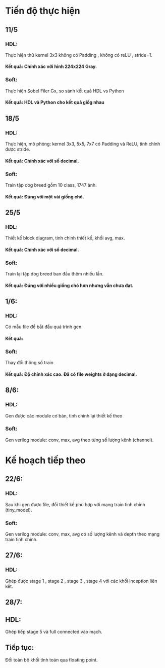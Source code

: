 # Tiến độ thực hiện

## 11/5
### HDL:
Thực hiện thử kernel 3x3 không có Padding , không có reLU , stride=1.
#### Kết quả: Chính xác với hình 224x224 Gray.
### Soft:
Thực hiện Sobel Filer Gx, so sánh kết quả HDL vs Python
#### Kết quả: HDL và Python cho kết quả giốg nhau
## 18/5
### HDL:
Thực hiện, mô phỏng: kernel 3x3, 5x5, 7x7 có Padding và ReLU, tinh chỉnh được stride.
#### Kết quả: Chính xác với số decimal.
### Soft:
Train tập dog breed gồm 10 class, 1747 ảnh.
#### Kết quả: Đúng với một vài giống chó.
## 25/5
### HDL:
Thiết kế block diagram, tinh chỉnh thiết kế, khối avg, max.
#### Kết quả: Chính xác với số decimal.
### Soft:
Train lại tập dog breed ban đầu thêm nhiều lần.
#### Kết quả: Đúng với nhiều giống chó hơn nhưng vẫn chưa đạt.
## 1/6:
### HDL:
Có mẫu file để bắt đầu quá trình gen.
#### Kết quả:
### Soft:
Thay đổi thông số train
#### Kết quả: Độ chính xác cao. Đã có file weights ở dạng decimal.
## 8/6:
### HDL: 
Gen được các module cơ bản, tinh chỉnh lại thiết kế theo 
### Soft:
Gen verilog module: conv, max, avg theo từng số lượng kênh (channel).
# Kế hoạch tiếp theo
## 22/6:
### HDL: 
Sau khi gen được file, đổi thiết kế phù hợp với mạng train tinh chỉnh (tiny_model).
### Soft:
Gen verilog module: conv, max, avg có số lượng kênh và depth theo mạng train tinh chỉnh.
## 27/6:
### HDL: 
Ghép được stage 1 , stage 2 , stage 3 , stage 4 với các khối inception liên kết.
## 28/7:
## HDL: 
Ghép tiếp stage 5 và full connected vào mạch.
## Tiếp tục:
Đổi toàn bộ khối tính toán qua floating point.
